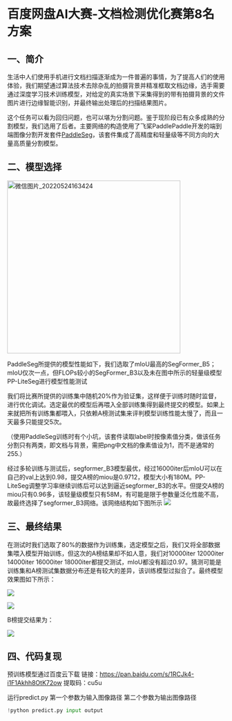 

# 百度网盘AI大赛-文档检测优化赛第8名方案

## 一、简介

生活中人们使用手机进行文档扫描逐渐成为一件普遍的事情，为了提高人们的使用体验，我们期望通过算法技术去除杂乱的拍摄背景并精准框取文档边缘，选手需要通过深度学习技术训练模型，对给定的真实场景下采集得到的带有拍摄背景的文件图片进行边缘智能识别，并最终输出处理后的扫描结果图片。

这个任务可以看为回归问题，也可以堪为分割问题。鉴于现阶段已有众多成熟的分割模型，我们选用了后者。主要网络的构造使用了飞桨PaddlePaddle开发的端到端图像分割开发套件[PaddleSeg](https://github.com/PaddlePaddle/PaddleSeg)，该套件集成了高精度和轻量级等不同方向的大量高质量分割模型。

## 二、模型选择

<img width="401" alt="微信图片_20220524163424" src="https://user-images.githubusercontent.com/60511092/170070265-47328465-6cc3-4dba-9cf6-a32b972e8ec2.png">


PaddleSeg所提供的模型性能如下，我们选取了mIoU最高的SegFormer_B5；mIoU仅次一点，但FLOPs较小的SegFormer_B3以及未在图中所示的轻量级模型PP-LiteSeg进行模型性能测试

我们将比赛所提供的训练集中随机20%作为验证集，这样便于训练时随时监督，进行优化调试。选定最优的模型后再喂入全部训练集得到最终提交的模型。如果上来就把所有训练集都喂入，只依赖A榜测试集来评判模型训练性能太慢了，而且一天最多只能提交5次。

（使用PaddleSeg训练时有个小坑，该套件读取label时按像素值分类，做该任务分割只有两类，即文档与背景，需把png中文档的像素值设为1，而不是通常的255.）

经过多轮训练与测试后，segformer_B3模型最优，经过16000iter后mIoU可以在自己的val上达到0.98，提交A榜的miou是0.9712，模型大小有180M。PP-LiteSeg调整学习率继续训练后可以达到逼近segformer_B3的水平。但提交A榜的miou只有0.96多，该轻量级模型只有58M，有可能是限于参数量泛化性能不高，故最终选择了segformer_B3网络。该网络结构如下图所示
![](https://ai-studio-static-online.cdn.bcebos.com/ca98cea312054c1a9a816387ee02c9e9d381ec5289514f1cb5e3926f867c0146)




## 三、最终结果
在测试时我们选取了80%的数据作为训练集，选定模型之后，我们又将全部数据集喂入模型开始训练，但这次的A榜结果却不如人意，我们对10000iter 12000iter 14000iter 16000iter 18000iter都提交测试，mIoU都没有超过0.97。猜测可能是训练集和A榜测试集数据分布还是有较大的差异，该训练模型过拟合了。最终模型效果图如下所示：

![](https://ai-studio-static-online.cdn.bcebos.com/7bcec947d5fa442fa7772752769b530dfb1491f706b548fbad1102b06ec65cff)

![](https://ai-studio-static-online.cdn.bcebos.com/8c26ea0dc85a4fd5b7fb1dae327a87f3eee49084dd934b4f9b5cc6b87cc6e522)

B榜提交结果为：

![](https://ai-studio-static-online.cdn.bcebos.com/19ad59df865a4c3ab30a58097dbff39dcd0226981e4e404a9f301f704c01c088)




## 四、代码复现

预训练模型通过百度云下载
链接：https://pan.baidu.com/s/1RCJk4-i1F1Akhh8OtK72ow 
提取码：cu5u

运行predict.py 第一个参数为输入图像路径 第二个参数为输出图像路径

```python
!python predict.py input output
```



